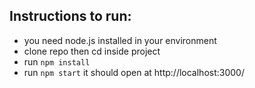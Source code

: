 ## Instructions to run:
- you need node.js installed in your environment
- clone repo then cd inside project
- run `npm install`
- run `npm start`
it should open at http://localhost:3000/
